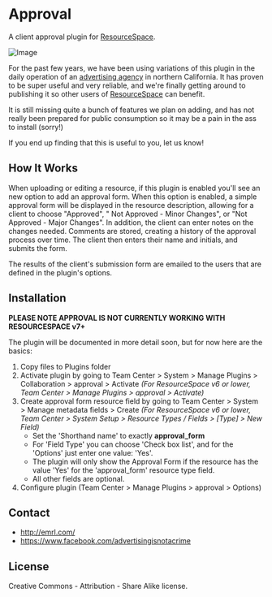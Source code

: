 Approval
=============
A client approval plugin for [ResourceSpace](http://resourcespace.org/).

![Image](http://emrl.co/assets/img/approval.jpg)

For the past few years, we have been using variations of this plugin in the daily operation of an [advertising agency](http://emrl.com/) in northern California. It has proven to be super useful and very reliable, and we're finally getting around to publishing it so other users of [ResourceSpace](http://resourcespace.org/) can benefit.

It is still missing quite a bunch of features we plan on adding, and has not really been prepared for public consumption so it may be a pain in the ass to install (sorry!) 

If you end up finding that this is useful to you, let us know!

How It Works
--------
When uploading or editing a resource, if this plugin is enabled you'll see an new option to add an approval form. When this option is enabled, a simple approval form will be displayed in the resource description, allowing for a client to choose  "Approved", " Not Approved - Minor Changes", or "Not Approved - Major Changes". In addition, the client can enter notes on the changes needed. Comments are stored, creating a history of the approval process over time. The client then enters their name and initials, and submits the form.

The results of the client's submission form are emailed to the users that are defined in the plugin's options.

Installation
--------
**PLEASE NOTE APPROVAL IS NOT CURRENTLY WORKING WITH RESOURCESPACE v7+**

The plugin will be documented in more detail soon, but for now here are the basics:

1. Copy files to Plugins folder
2. Activate plugin by going to Team Center > System > Manage Plugins > Collaboration > approval > Activate *(For ResourceSpace v6 or lower, Team Center > Manage Plugins > approval > Activate)*
3. Create approval form resource field by going to Team Center > System > Manage metadata fields > Create *(For ResourceSpace v6 or lower, Team Center > System Setup > Resource Types / Fields > [Type] > New Field)*
   * Set the 'Shorthand name' to exactly **approval_form**
   * For 'Field Type' you can choose 'Check box list', and for the 'Options' just enter one value: 'Yes'.
   * The plugin will only show the Approval Form if the resource has the value 'Yes' for the 'approval_form' resource type field.
   * All other fields are optional.
4. Configure plugin (Team Center > Manage Plugins > approval > Options)

Contact
--------
* <http://emrl.com/>
* <https://www.facebook.com/advertisingisnotacrime> 

License
--------
Creative Commons - Attribution - Share Alike license.  
